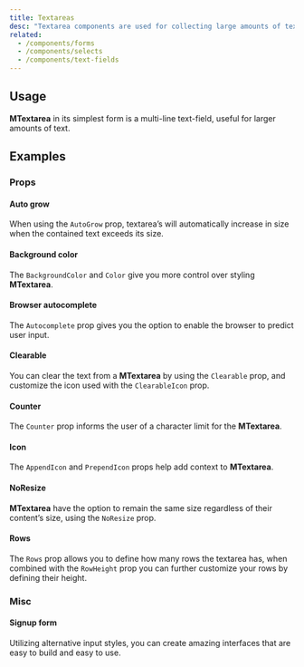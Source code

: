 ```yaml
---
title: Textareas
desc: "Textarea components are used for collecting large amounts of textual data."
related:
  - /components/forms
  - /components/selects
  - /components/text-fields
---
```


## Usage

**MTextarea** in its simplest form is a multi-line text-field, useful for larger amounts of text.

<textareas-usage></textareas-usage>

## Examples

### Props

#### Auto grow

When using the `AutoGrow` prop, textarea’s will automatically increase in size when the contained text exceeds its size.

<masa-example file="Examples.textareas.AutoGrow"></masa-example>

#### Background color

The `BackgroundColor` and `Color` give you more control over styling **MTextarea**.

<masa-example file="Examples.textareas.BackgroundColor"></masa-example>

#### Browser autocomplete

The `Autocomplete` prop gives you the option to enable the browser to predict user input.

<masa-example file="Examples.textareas.BrowserAutocomplete"></masa-example>

#### Clearable

You can clear the text from a **MTextarea** by using the `Clearable` prop, and customize the icon used with the `ClearableIcon` prop.

<masa-example file="Examples.textareas.Clearable"></masa-example>

#### Counter

The `Counter` prop informs the user of a character limit for the **MTextarea**.

<masa-example file="Examples.textareas.Counter"></masa-example>

#### Icon

The `AppendIcon` and `PrependIcon` props help add context to **MTextarea**.

<masa-example file="Examples.textareas.Icon"></masa-example>

#### NoResize

**MTextarea** have the option to remain the same size regardless of their content’s size, using the `NoResize` prop.

<masa-example file="Examples.textareas.NoResize"></masa-example>

#### Rows

The `Rows` prop allows you to define how many rows the textarea has, when combined with the `RowHeight` prop you can
further customize your rows by defining their height.

<masa-example file="Examples.textareas.Row"></masa-example>

### Misc

#### Signup form

Utilizing alternative input styles, you can create amazing interfaces that are easy to build and easy to use.

<masa-example file="Examples.textareas.SignupForm"></masa-example>